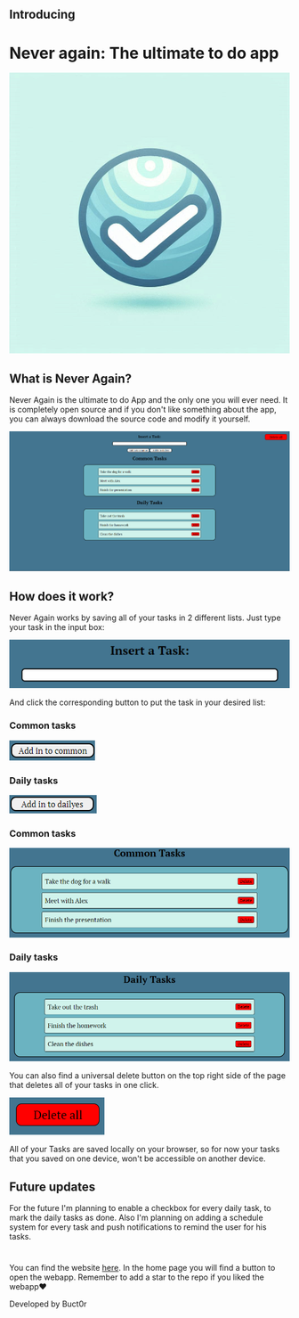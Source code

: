 ## Introducing
# **Never again: The ultimate to do app**

![logo_never_again](./docs/imgs/logo_never_again.png)

## What is Never Again?
Never Again is the ultimate to do App and the only one you will ever need. It is completely open source and if you don't like something about the app, you can always download the source code and modify it yourself.

![main page](./docs/imgs/whole_page.png)

## How does it work?
Never Again works by saving all of your tasks in 2 different lists. Just type your task in the input box:

![input](./docs/imgs/input.png)

And click the corresponding button to put the task in your desired list:
### Common tasks
![common button](./docs/imgs/common_button.png)
### Daily tasks
![daily button](./docs/imgs/daily_button.png) 

### Common tasks
![common tasks](./docs/imgs/common.png)
### Daily tasks
![daily tasks](./docs/imgs/daily.png)

You can also find a universal delete button on the top right side of the page that deletes all of your tasks in one click.

![clear button](./docs/imgs/clear.png)

All of your Tasks are saved locally on your browser, so for now your tasks that you saved on one device, won't be accessible on another device.

## Future updates
For the future I'm planning to enable a checkbox for every daily task, to mark the daily tasks as done. Also I'm planning on adding a schedule system for every task and push notifications to remind the user for his tasks.

#
You can find the website [here](https://buct0r.github.io/NeverAgain/). In the home page you will find a button to open the webapp.
Remember to add a star to the repo if you liked the webapp❤️

Developed by Buct0r
